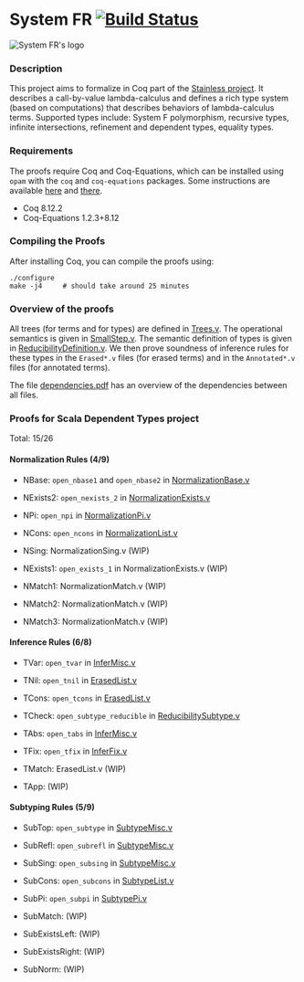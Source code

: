 # System FR [![Build Status][larabot-img]][larabot-ref]

![System FR's logo](logo/small.png?raw=true)

### Description

This project aims to formalize in Coq part of the [Stainless project](https://github.com/epfl-lara/stainless). It describes a call-by-value lambda-calculus and defines a rich type system (based on computations) that describes behaviors of lambda-calculus terms. Supported types include: System F polymorphism, recursive types, infinite intersections, refinement and dependent types, equality types.

### Requirements

The proofs require Coq and Coq-Equations, which can be installed using `opam` with the `coq` and `coq-equations` packages. Some instructions are available [here](https://github.com/coq/coq/wiki/Installation-of-Coq-on-Linux) and [there](https://github.com/mattam82/Coq-Equations).

* Coq 8.12.2
* Coq-Equations 1.2.3+8.12

### Compiling the Proofs

After installing Coq, you can compile the proofs using:

```
./configure
make -j4     # should take around 25 minutes
```

### Overview of the proofs

All trees (for terms and for types) are defined in [Trees.v](https://github.com/epfl-lara/SystemFR/blob/master/Trees.v). The operational semantics is given in [SmallStep.v](https://github.com/epfl-lara/SystemFR/blob/master/SmallStep.v). The semantic definition of types is given in [ReducibilityDefinition.v](https://github.com/epfl-lara/SystemFR/blob/master/ReducibilityDefinition.v). We then prove soundness of inference rules for these types in the `Erased*.v` files (for erased terms) and in the `Annotated*.v` files (for annotated terms).

The file [dependencies.pdf](https://github.com/epfl-lara/SystemFR/blob/master/dependencies.pdf) has an overview of the dependencies between all files.


### Proofs for Scala Dependent Types project


Total: 15/26

#### Normalization Rules (4/9)

* NBase: `open_nbase1` and `open_nbase2` in [NormalizationBase.v](NormalizationBase.v)
* NExists2: `open_nexists_2` in [NormalizationExists.v](NormalizationExists.v)
* NPi: `open_npi` in [NormalizationPi.v](NormalizationPi.v)
* NCons: `open_ncons` in [NormalizationList.v](NormalizationList.v)

* NSing: NormalizationSing.v (WIP)
* NExists1: `open_exists_1` in NormalizationExists.v (WIP)
* NMatch1: NormalizationMatch.v (WIP)
* NMatch2: NormalizationMatch.v (WIP)
* NMatch3: NormalizationMatch.v (WIP)


#### Inference Rules (6/8)

* TVar: `open_tvar` in [InferMisc.v](InferMisc.v)
* TNil: `open_tnil` in [ErasedList.v](ErasedList.v)
* TCons: `open_tcons` in [ErasedList.v](ErasedList.v)
* TCheck: `open_subtype_reducible` in [ReducibilitySubtype.v](ReducibilitySubtype.v)
* TAbs: `open_tabs` in [InferMisc.v](InferMisc.v)
* TFix: `open_tfix` in [InferFix.v](InferFix.v)

* TMatch: ErasedList.v (WIP)
* TApp: (WIP)


#### Subtyping Rules (5/9)

* SubTop: `open_subtype` in [SubtypeMisc.v](SubtypeMisc.v)
* SubRefl: `open_subrefl` in [SubtypeMisc.v](SubtypeMisc.v)
* SubSing: `open_subsing` in [SubtypeMisc.v](SubtypeMisc.v)
* SubCons: `open_subcons` in [SubtypeList.v](SubtypeList.v)
* SubPi: `open_subpi` in [SubtypePi.v](SubtypePi.v)

* SubMatch: (WIP)
* SubExistsLeft: (WIP)
* SubExistsRight: (WIP)
* SubNorm: (WIP)


[larabot-img]: http://laraquad4.epfl.ch:9000/epfl-lara/SystemFR/status/master
[larabot-ref]: http://laraquad4.epfl.ch:9000/epfl-lara/SystemFR/builds
